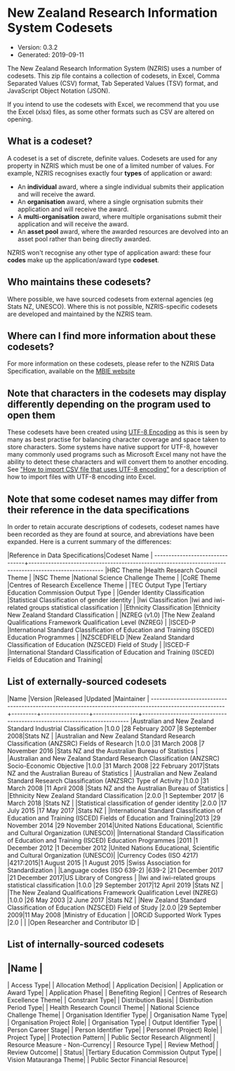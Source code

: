 # New Zealand Research Information System Codesets

* Version: 0.3.2
* Generated: 2019-09-11

The New Zealand Research Information System (NZRIS) uses a number of codesets.
This zip file contains a collection of codesets, in Excel, Comma Separated Values 
(CSV) format, Tab Seperated Values (TSV) format, and JavaScript Object Notation 
(JSON).

If you intend to use the codesets with Excel, we recommend that you use the Excel 
(xlsx) files, as some other formats such as CSV are altered on opening.


## What is a codeset?

A codeset is a set of discrete, definite values. Codesets are used for any
property in NZRIS which must be one of a limited number of values. For example,
NZRIS recognises exactly four **types** of application or award:

* An **individual** award, where a single individual submits their application and
  will receive the award.
* An **organisation** award, where a single orgnisation submits their application
  and will receive the award.
* A **multi-organisation** award, where multiple organisations submit their
  application and will receive the award.
* An **asset pool** award, where the awarded resources are devolved into an asset
  pool rather than being directly awarded.

NZRIS won't recognise any other type of application award: these four **codes**
make up the application/award type **codeset**.

## Who maintains these codesets?

Where possible, we have sourced codesets from external agencies (eg Stats NZ,
UNESCO). Where this is not possible, NZRIS-specific codesets are developed and
maintained by the NZRIS team.

## Where can I find more information about these codesets?

For more information on these codesets, please refer to the NZRIS Data
Specification, available on the [MBIE website](https://www.mbie.govt.nz/science-and-technology/science-and-innovation/research-and-data/nzris/nzris-tools-resources)

## Note that characters in the codesets may display differently depending on the program used to open them

These codesets have been created using [UTF-8 Encoding](https://en.wikipedia.org/wiki/UTF-8) 
as this is seen by many as best practise for balancing character coverage and
space taken to store characters. Some systems have native support for UTF-8,
however many commonly used programs such as Microsoft Excel many not have the
ability to detect these characters and will convert them to another encoding.
See ["How to import CSV file that uses UTF-8 encoding"](https://excel.officetuts.net/en/examples/how-to-import-csv-file-that-uses-utf-8-encoding)
for a description of how to import files with UTF-8 encoding into Excel.

## Note that some codeset names may differ from their reference in the data specifications

In order to retain accurate descriptions of codesets, codeset names have been 
recorded as they are found at source, and abreviations have been expanded. Here
is a current summary of the differences:

|Reference in Data Specifications|Codeset Name                                                                                            |
--------------------------------+--------------------------------------------------------------------------------------------------------
|HRC Theme                       |Health Research Council Theme                                                                           |
|NSC Theme                       |National Science Challenge Theme                                                                        |
|CoRE Theme                      |Centres of Research Excellence Theme                                                                    |
|TEC Output Type                 |Tertiary Education Commission Output Type                                                               |
|Gender Identity Classification  |Statistical Classification of gender identity                                                           |
|Iwi Classification              |Iwi and iwi-related groups statistical classification                                                   |
|Ethnicity Classification        |Ethnicity New Zealand Standard Classification                                                           |
|NZREG (v1.0)                    |The New Zealand Qualifications Framework Qualification Level (NZREG)                                    |
|ISCED-P                         |International Standard Classification of Education and Training (ISCED) Education Programmes            |
|NZSCEDFIELD                     |New Zealand Standard Classification of Education (NZSCED) Field of Study                                |
|ISCED-F                         |International Standard Classification of Education and Training (ISCED) Fields of Education and Training|


## List of externally-sourced codesets

|Name                                                                                                    |Version  |Released         |Updated         |Maintainer                                                               |
--------------------------------------------------------------------------------------------------------+---------+-----------------+----------------+-------------------------------------------------------------------------
|Australian and New Zealand Standard Industrial Classification                                           |1.0.0    |28 February 2007 |8 September 2008|Stats NZ                                                                 |
|Australian and New Zealand Standard Research Classification (ANZSRC) Fields of Research                 |1.0.0    |31 March 2008    |7 November 2016 |Stats NZ and the Australian Bureau of Statistics                         |
|Australian and New Zealand Standard Research Classification (ANZSRC) Socio-Economic Objective           |1.0.0    |31 March 2008    |22 February 2017|Stats NZ and the Australian Bureau of Statistics                         |
|Australian and New Zealand Standard Research Classification (ANZSRC) Type of Activity                   |1.0.0    |31 March 2008    |11 April 2008   |Stats NZ and the Australian Bureau of Statistics                         |
|Ethnicity New Zealand Standard Classification                                                           |2.0.0    |1 September 2017 |6 March 2018    |Stats NZ                                                                 |
|Statistical classification of gender identity                                                           |2.0.0    |17 July 2015     |17 May 2017     |Stats NZ                                                                 |
|International Standard Classification of Education and Training (ISCED) Fields of Education and Training|2013     |29 November 2014 |29 November 2014|United Nations Educational, Scientific and Cultural Organization (UNESCO)|
|International Standard Classification of Education and Training (ISCED) Education Programmes            |2011     |1 December 2012  |1 December 2012 |United Nations Educational, Scientific and Cultural Organization (UNESCO)|
|Currency Codes (ISO 4217)                                                                               |4217:2015|1 August 2015    |1 August 2015   |Swiss Association for Standardization                                    |
|Language codes (ISO 639-2)                                                                              |639-2    |21 December 2017 |21 December 2017|US Library of Congress                                                   |
|Iwi and iwi-related groups statistical classification                                                   |1.0.0    |29 September 2017|12 April 2019   |Stats NZ                                                                 |
|The New Zealand Qualifications Framework Qualification Level (NZREG)                                    |1.0.0    |26 May 2003      |2 June 2017     |Stats NZ                                                                 |
|New Zealand Standard Classification of Education (NZSCED) Field of Study                                |2.0.0    |29 September 2009|11 May 2008     |Ministry of Education                                                    |
|ORCiD Supported Work Types                                                                              |2.0      |                 |                |Open Researcher and Contributor ID                                       |

## List of internally-sourced codesets

|Name                                     |
-----------------------------------------
|                              Access Type|
|                        Allocation Method|
|                     Application Decision|
|                Application or Award Type|
|                        Application Phase|
|                        Benefiting Region|
|     Centres of Research Excellence Theme|
|                          Constraint Type|
|                       Distribution Basis|
|                 Distribution Period Type|
|            Health Research Council Theme|
|         National Science Challenge Theme|
|             Organisation Identifier Type|
|                   Organisation Name Type|
|                Organisation Project Role|
|                        Organisation Type|
|                   Output Identifier Type|
|                      Person Career Stage|
|                   Person Identifier Type|
|                 Personnel (Project) Role|
|                             Project Type|
|                       Protection Pattern|
|         Public Sector Research Alignment|
|          Resource Measure - Non-Currency|
|                            Resource Type|
|                            Review Method|
|                           Review Outcome|
|                                   Status|
|Tertiary Education Commission Output Type|
|                  Vision Matauranga Theme|
|         Public Sector Financial Resource|
